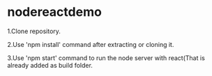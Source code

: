 # nodereactdemo

1.Clone repository.


2.Use 'npm install' command after extracting or cloning it.


3.Use 'npm start' command to run the node server with react(That is already added as build folder.

